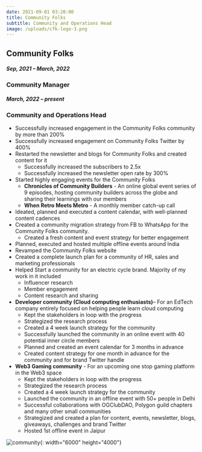 ```yaml
---
date: 2021-09-01 03:20:00
title: Community Folks
subtitle: Community and Operations Head
image: /uploads/cfk-logo-3.png
---
```

## Community Folks

##### Sep, 2021 – March, 2022

### Community Manager

##### March, 2022 – present

### Community and Operations Head

* Successfully increased engagement in the Community Folks community by more than 200%
* Successfully increased engagement on Community Folks Twitter by 400%
* Restarted the newsletter and blogs for Community Folks and created content for it
  * Successfully increased the subscribers to 2.5x
  * Successfully increased the newsletter open rate by 300%
* Started highly engaging events for the Community Folks
  * **Chronicles of Community Builders** - An online global event series of 9 episodes, hosting community builders across the globe and sharing their learnings with our members
  * **When Retro Meets Metro** - A monthly member catch-up call
* Ideated, planned and executed a content calendar, with well-planned content cadences
* Created a community migration strategy from FB to WhatsApp for the Community Folks community.
  * Created a fresh content and event strategy for better engagement
* Planned, executed and hosted multiple offline events around India
* Revamped the Community Folks website
* Created a complete launch plan for a community of HR, sales and marketing professionals
* Helped Start a community for an electric cycle brand. Majority of my work in it included
  * Influencer research
  * Member engagement
  * Content research and sharing
* **Developer community (Cloud computing enthusiasts)**– For an EdTech company entirely focused on helping people learn cloud computing
  * Kept the stakeholders in loop with the progress
  * Strategized the research process
  * Created a 4 week launch strategy for the community
  * Successfully launched the community in an online event with 40 potential inner circle members
  * Planned and created an event calendar for 3 months in advance
  * Created content strategy for one month in advance for the community and for brand Twitter handle
* **Web3 Gaming community** - For an upcoming one stop gaming platform in the Web3 space
  * Kept the stakeholders in loop with the progress
  * Strategized the research process
  * Created a 4 week launch strategy for the community
  * Launched the community in an offline event with 50+ people in Delhi
  * Successful collaborations with OGClubDAO, Polygon guild chapters and many other small communities
  * Strategized and created a plan for content, events, newsletter, blogs, giveaways, challenges and brand Twitter
  * Hosted 1st offline event in Jaipur

![community](/uploads/crowd-2457732.jpg){: width="6000" height="4000"}